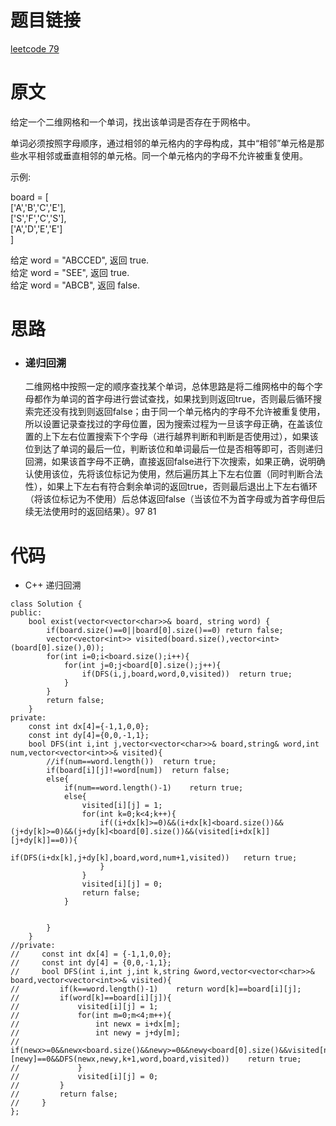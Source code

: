 # 题目链接
[leetcode 79](https://leetcode-cn.com/problems/word-search/)

# 原文
给定一个二维网格和一个单词，找出该单词是否存在于网格中。

单词必须按照字母顺序，通过相邻的单元格内的字母构成，其中“相邻”单元格是那些水平相邻或垂直相邻的单元格。同一个单元格内的字母不允许被重复使用。

示例:

board =
[  
  ['A','B','C','E'],  
  ['S','F','C','S'],  
  ['A','D','E','E']  
]

给定 word = "ABCCED", 返回 true.  
给定 word = "SEE", 返回 true.  
给定 word = "ABCB", 返回 false.

# 思路
- ### **递归回溯**
  二维网格中按照一定的顺序查找某个单词，总体思路是将二维网格中的每个字母都作为单词的首字母进行尝试查找，如果找到则返回true，否则最后循环搜索完还没有找到则返回false；由于同一个单元格内的字母不允许被重复使用，所以设置记录查找过的字母位置，因为搜索过程为一旦该字母正确，在盖该位置的上下左右位置搜索下个字母（进行越界判断和判断是否使用过），如果该位到达了单词的最后一位，判断该位和单词最后一位是否相等即可，否则递归回溯，如果该首字母不正确，直接返回false进行下次搜索，如果正确，说明确认使用该位，先将该位标记为使用，然后遍历其上下左右位置（同时判断合法性），如果上下左右有符合剩余单词的返回true，否则最后退出上下左右循环（将该位标记为不使用）后总体返回false（当该位不为首字母或为首字母但后续无法使用时的返回结果）。97 81

# 代码
- C++ 递归回溯
```
class Solution {
public:
    bool exist(vector<vector<char>>& board, string word) {
        if(board.size()==0||board[0].size()==0) return false;
        vector<vector<int>> visited(board.size(),vector<int>(board[0].size(),0));
        for(int i=0;i<board.size();i++){
            for(int j=0;j<board[0].size();j++){
                if(DFS(i,j,board,word,0,visited))  return true;
            }
        }
        return false;
    }
private:
    const int dx[4]={-1,1,0,0};
    const int dy[4]={0,0,-1,1};
    bool DFS(int i,int j,vector<vector<char>>& board,string& word,int num,vector<vector<int>>& visited){
        //if(num==word.length())  return true;
        if(board[i][j]!=word[num])  return false;
        else{
            if(num==word.length()-1)    return true;
            else{
                visited[i][j] = 1;
                for(int k=0;k<4;k++){
                    if((i+dx[k]>=0)&&(i+dx[k]<board.size())&&(j+dy[k]>=0)&&(j+dy[k]<board[0].size())&&(visited[i+dx[k]][j+dy[k]]==0)){
                        if(DFS(i+dx[k],j+dy[k],board,word,num+1,visited))   return true;
                    }
                }
                visited[i][j] = 0;
                return false;
            }
            
            
        }
    }
//private:
//     const int dx[4] = {-1,1,0,0};
//     const int dy[4] = {0,0,-1,1};
//     bool DFS(int i,int j,int k,string &word,vector<vector<char>>& board,vector<vector<int>>& visited){
//         if(k==word.length()-1)    return word[k]==board[i][j];
//         if(word[k]==board[i][j]){
//             visited[i][j] = 1;
//             for(int m=0;m<4;m++){
//                 int newx = i+dx[m];
//                 int newy = j+dy[m];
//                 if(newx>=0&&newx<board.size()&&newy>=0&&newy<board[0].size()&&visited[newx][newy]==0&&DFS(newx,newy,k+1,word,board,visited))    return true;
//             }
//             visited[i][j] = 0;
//         }
//         return false;
//     }
};
```
